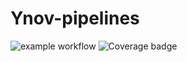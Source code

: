# Ynov-pipelines

![example workflow](https://github.com/Hostie/Ynov-pipelines/actions/workflows/main.yml/badge.svg)
![Coverage badge](https://hostie.github.io/Ynov-pipelines/assets/coverage.svg)
